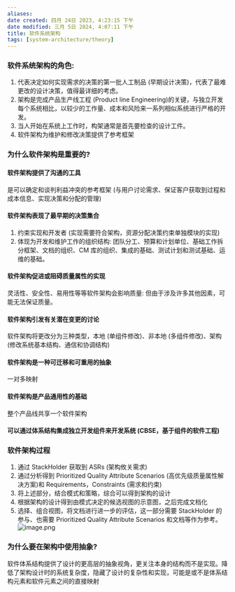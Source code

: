 ```yaml
---
aliases: 
date created: 四月 24日 2023, 4:23:15 下午
date modified: 三月 5日 2024, 4:07:11 下午
title: 软件系统架构
tags: [system-architecture/theory]
---
```


### 软件系统架构的角色:
1. 代表决定如何实现需求的决策的第一批人工制品 (早期设计决策)，代表了最难更改的设计决策，值得最详细的考虑。
2. 架构是完成产品生产线工程 (Product line Engineering)的关键，与独立开发每个系统相比，以较少的工作量、成本和风险来一系列相似系统进行严格的开发。
3. 当人开始在系统上工作时，构架通常是首先要检查的设计工件。
4. 软件架构为维护和修改决策提供了参考框架

### 为什么软件架构是重要的?
#### 软件架构提供了沟通的工具
是可以确定和谈判利益冲突的参考框架 (与用户讨论需求、保证客户获取到过程和成本信息、实现决策和分配的管理)

#### 软件架构表现了最早期的决策集合
1. 约束实现和开发者 (实现需要符合架构，资源分配决策约束单独模块的实现) 
2. 体现为开发和维护工作的组织结构: 团队分工、预算和计划单位、基础工作拆分框架、文档的组织、CM 库的组织、集成的基础、测试计划和测试基础、运维的基础。

#### 软件架构促进或阻碍质量属性的实现
灵活性、安全性、易用性等等软件架构会影响质量: 但由于涉及许多其他因素，可能无法保证质量。

#### 软件架构引发有关潜在变更的讨论
软件架构将更改分为三种类型，本地 (单组件修改)、非本地 (多组件修改)、架构 (修改系统基本结构、通信和协调结构) 

#### 软件架构是一种可迁移和可重用的抽象
一对多映射

#### 软件架构是产品通用性的基础
整个产品线共享一个软件架构

#### 可以通过体系结构集成独立开发组件来开发系统 (CBSE，基于组件的软件工程)

### 软件架构过程
1. 通过 StackHolder 获取到 ASRs (架构攸关需求)
2. 通过分析得到 Prioritized Quality Attribute Scenarios (高优先级质量属性解决方案)和 Requirements，Constraints (需求和约束)
3. 将上述部分，结合模式和策略，综合可以得到架构的设计
4. 根据架构的设计得到由模式决定的候选视图的示意图，之后完成文档化
5. 选择、组合视图，将文档进行进一步的评估，这一部分需要 StackHolder 的参与、也需要 Prioritized Quality Attribute Scenarios 和文档等作为参考。
![image.png](https://typora-tes.oss-cn-shanghai.aliyuncs.com/picgo/20230424162249.png)

### 为什么要在架构中使用抽象? 
软件体系结构提供了设计的更高层的抽象视角，更关注本身的结构而不是实现。降低了架构设计时的系统复杂度，隐藏了设计的复杂性和实现，可能是或不是体系结构元素和软件元素之间的直接映射